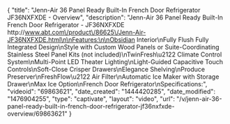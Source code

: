 {
    "title": "Jenn-Air 36 Panel Ready Built-In French Door Refrigerator JF36NXFXDE - Overview",
    "description": "Jenn-Air 36  Panel Ready Built-In French Door Refrigerator - JF36NXFXDE http:\/\/www.abt.com\/product\/86625\/Jenn-Air-JF36NXFXDE.html\n\nFeatures:\n\nObsidian Interior\nFully Flush Fully Integrated Design\nStyle with Custom Wood Panels or Suite-Coordinating Stainless Steel Panel Kits (not included)\nTwinFresh\u2122 Climate Control System\nMulti-Point LED Theater Lighting\nLight-Guided Capacitive Touch Controls\nSoft-Close Crisper Drawers\nElegance Shelving\nProduce Preserver\nFreshFlow\u2122 Air Filter\nAutomatic Ice Maker with Storage Drawer\nMax Ice Option\nFrench Door Refrigerator\nSpecifications:",
    "videoid": "69863621",
    "date_created": "1444420285",
    "date_modified": "1476904255",
    "type": "captivate",
    "layout": "video",
    "url": "\/v\/jenn-air-36-panel-ready-built-in-french-door-refrigerator-jf36nxfxde-overview\/69863621"
}